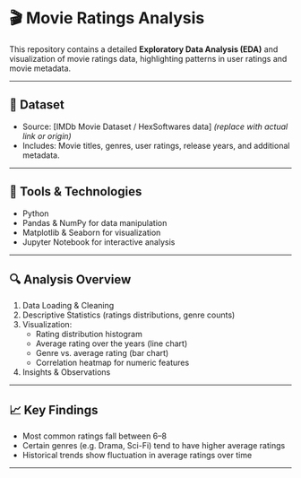 # 🎬 Movie Ratings Analysis

This repository contains a detailed **Exploratory Data Analysis (EDA)** and visualization of movie ratings data, highlighting patterns in user ratings and movie metadata.

---

## 📁 Dataset
- Source: [IMDb Movie Dataset / HexSoftwares data] *(replace with actual link or origin)*
- Includes: Movie titles, genres, user ratings, release years, and additional metadata.

---

## 🧰 Tools & Technologies
- Python
- Pandas & NumPy for data manipulation
- Matplotlib & Seaborn for visualization
- Jupyter Notebook for interactive analysis

---

## 🔍 Analysis Overview

1. Data Loading & Cleaning  
2. Descriptive Statistics (ratings distributions, genre counts)  
3. Visualization:
   - Rating distribution histogram
   - Average rating over the years (line chart)
   - Genre vs. average rating (bar chart)
   - Correlation heatmap for numeric features
4. Insights & Observations

---


## 📈 Key Findings
- Most common ratings fall between 6–8
- Certain genres (e.g. Drama, Sci-Fi) tend to have higher average ratings
- Historical trends show fluctuation in average ratings over time

---

